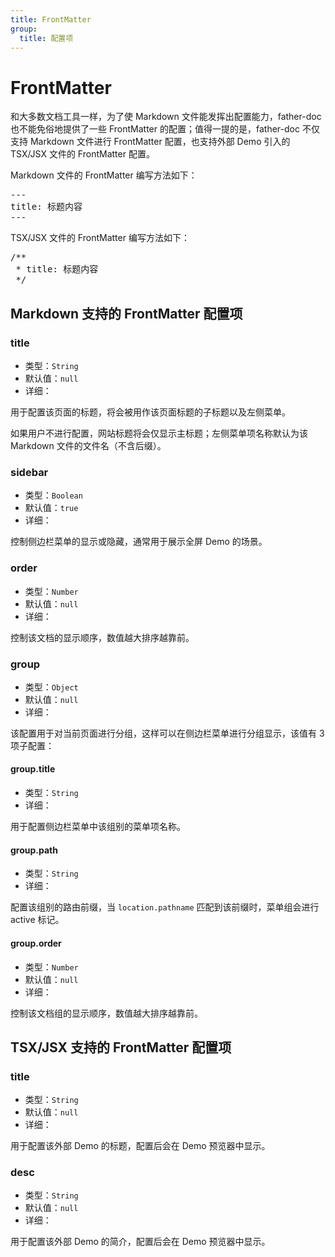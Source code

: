 ```yaml
---
title: FrontMatter
group:
  title: 配置项
---
```


# FrontMatter

和大多数文档工具一样，为了使 Markdown 文件能发挥出配置能力，father-doc 也不能免俗地提供了一些 FrontMatter 的配置；值得一提的是，father-doc 不仅支持 Markdown 文件进行 FrontMatter 配置，也支持外部 Demo 引入的 TSX/JSX 文件的 FrontMatter 配置。

Markdown 文件的 FrontMatter 编写方法如下：

<pre>---
title: 标题内容
---
</pre>

TSX/JSX 文件的 FrontMatter 编写方法如下：

<pre>
/**
&nbsp;* title: 标题内容
&nbsp;*/
</pre>

## Markdown 支持的 FrontMatter 配置项

### title

- 类型：`String`
- 默认值：`null`
- 详细：

用于配置该页面的标题，将会被用作该页面标题的子标题以及左侧菜单。

如果用户不进行配置，网站标题将会仅显示主标题；左侧菜单项名称默认为该 Markdown 文件的文件名（不含后缀）。

### sidebar

- 类型：`Boolean`
- 默认值：`true`
- 详细：

控制侧边栏菜单的显示或隐藏，通常用于展示全屏 Demo 的场景。

### order

- 类型：`Number`
- 默认值：`null`
- 详细：

控制该文档的显示顺序，数值越大排序越靠前。

### group

- 类型：`Object`
- 默认值：`null`
- 详细：

该配置用于对当前页面进行分组，这样可以在侧边栏菜单进行分组显示，该值有 3 项子配置：

#### group.title

- 类型：`String`
- 详细：

用于配置侧边栏菜单中该组别的菜单项名称。

#### group.path

- 类型：`String`
- 详细：

配置该组别的路由前缀，当 `location.pathname` 匹配到该前缀时，菜单组会进行 active 标记。

#### group.order

- 类型：`Number`
- 默认值：`null`
- 详细：

控制该文档组的显示顺序，数值越大排序越靠前。

## TSX/JSX 支持的 FrontMatter 配置项

### title

- 类型：`String`
- 默认值：`null`
- 详细：

用于配置该外部 Demo 的标题，配置后会在 Demo 预览器中显示。

### desc

- 类型：`String`
- 默认值：`null`
- 详细：

用于配置该外部 Demo 的简介，配置后会在 Demo 预览器中显示。
